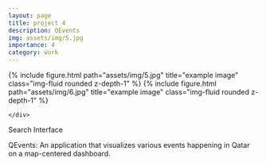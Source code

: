 ```yaml
---
layout: page
title: project 4
description: QEvents
img: assets/img/5.jpg
importance: 4
category: work
---
```


<div class="row">
    <div class="col-sm mt-3 mt-md-0">
        {% include figure.html path="assets/img/5.jpg" title="example image" class="img-fluid rounded z-depth-1" %}
        {% include figure.html path="assets/img/6.jpg" title="example image" class="img-fluid rounded z-depth-1" %}

    </div>
</div>
<div class="caption">
    Search Interface
</div>

QEvents: An application that visualizes various events happening in Qatar on a map-centered dashboard.